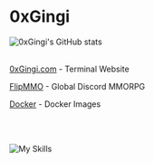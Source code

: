 # 0xGingi
![0xGingi's GitHub stats](https://github-readme-stats.vercel.app/api?username=0xGingi&show_icons=true&bg_color=1e1e2e&text_color=cdd6f4&icon_color=cba6f7&title_color=94e2d5)
<br />
<br />
<p><a href="https://0xgingi.com">0xGingi.com</a>  - Terminal Website</p>
<p><a href="https://flipmmo.com">FlipMMO</a> - Global Discord MMORPG</p>
<p><a href="https://hub.docker.com/u/0xgingi">Docker</a> - Docker Images</p>

<br /> <br />

![My Skills](https://skillicons.dev/icons?i=linux,bash,neovim,vscode,nginx,docker,cloudflare,python,nodejs,cmake,electron,bots,discord)
